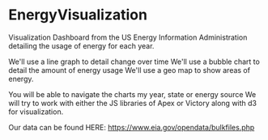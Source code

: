 # EnergyVisualization


Visualization Dashboard from the US Energy Information Administration detailing the usage of energy for each year. 

We'll use a line graph to detail change over time
We'll use a bubble chart to detail the amount of energy usage
We'll use a geo map to show areas of energy.

You will be able to navigate the charts my year, state or energy source
We will try to work with either the JS libraries of Apex or Victory along with d3 for visualization. 


Our data can be found HERE: https://www.eia.gov/opendata/bulkfiles.php
